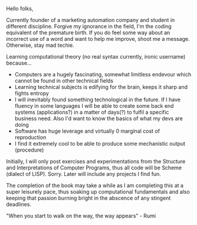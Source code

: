 Hello folks, 

Currently founder of a marketing automation company and student in different discipline. Forgive my ignorance in the field, I'm the coding equivalent of the premature birth. If you do feel some way about an incorrect use of a word and want to help me improve, shoot me a message. Otherwise, stay mad techie.

Learning computational theory (no real syntax currently, ironic username) because...
- Computers are a hugely fascinating, somewhat limitless endevour which cannot be found in other technical fields
- Learning technical subjects is edifying for the brain, keeps it sharp and fights entropy
- I will inevitably found something technological in the future. If I have fluency in some languages I will be able to create some back end systems (applications?) in a matter of days(?) to fulfil a specific business need.
  Also I'd want to know the basics of what my devs are doing
- Software has huge leverage and virtually 0 marginal cost of reproduction
- I find it extremely cool to be able to produce some mechanistic output (procedure)

Initially, I will only post exercises and experimentations from the Structure and Interpretations of Computer Programs, thus all code will be Scheme (dialect of LISP). Sorry. Later will include any projects I find fun. 

The completion of the book may take a while as I am completing this at a super leisurely pace, thus soaking up computational fundamentals and also keeping that passion burning bright in the abscence of any stingent deadlines.

"When you start to walk on the way, the way appears" - Rumi 

